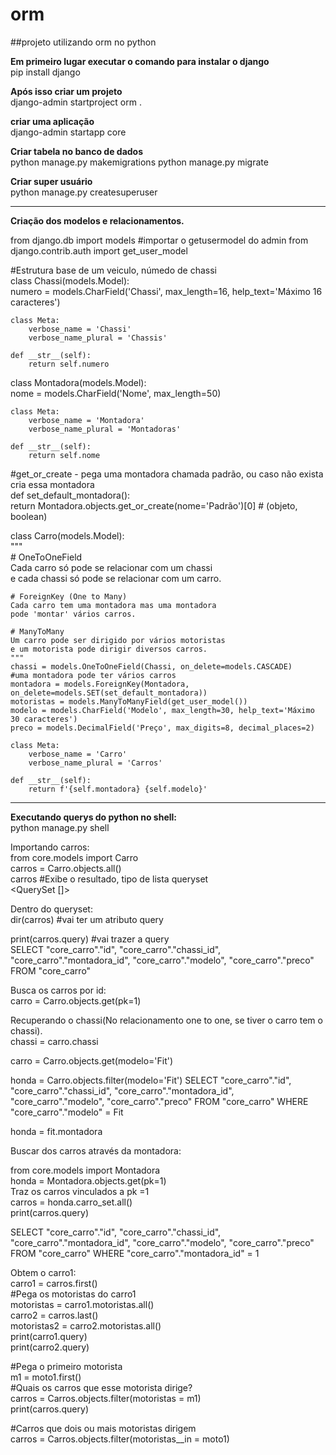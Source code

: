 # orm  
##projeto utilizando orm no python 


**Em primeiro lugar executar o comando para instalar o django**  
pip install django

**Após isso criar um projeto**  
django-admin startproject orm .

**criar uma aplicação**    
django-admin startapp core


**Criar tabela no banco de dados**   
python manage.py makemigrations
python manage.py migrate

**Criar super usuário**  
python manage.py createsuperuser


*********************************************************************************


**Criação dos modelos e relacionamentos.**

from django.db import models
#importar o getusermodel do admin
from django.contrib.auth import get_user_model


#Estrutura base de um veiculo, númedo de chassi  
class Chassi(models.Model):  
    numero = models.CharField('Chassi', max_length=16, help_text='Máximo 16 caracteres')  

    class Meta:  
        verbose_name = 'Chassi'  
        verbose_name_plural = 'Chassis'  

    def __str__(self):  
        return self.numero  
        
        
        


class Montadora(models.Model):  
    nome = models.CharField('Nome', max_length=50)  

    class Meta:  
        verbose_name = 'Montadora'  
        verbose_name_plural = 'Montadoras'  

    def __str__(self):  
        return self.nome  

#get_or_create - pega uma montadora chamada padrão, ou caso não exista cria essa montadora  
def set_default_montadora():  
    return Montadora.objects.get_or_create(nome='Padrão')[0]  # (objeto, boolean)  


class Carro(models.Model):  
    """  
    # OneToOneField  
    Cada carro só pode se relacionar com um chassi  
    e cada chassi só pode se relacionar com um carro.  

    # ForeignKey (One to Many)  
    Cada carro tem uma montadora mas uma montadora  
    pode 'montar' vários carros.  

    # ManyToMany  
    Um carro pode ser dirigido por vários motoristas  
    e um motorista pode dirigir diversos carros.  
    """  
    chassi = models.OneToOneField(Chassi, on_delete=models.CASCADE)  
    #uma montadora pode ter vários carros  
    montadora = models.ForeignKey(Montadora, on_delete=models.SET(set_default_montadora))  
    motoristas = models.ManyToManyField(get_user_model())  
    modelo = models.CharField('Modelo', max_length=30, help_text='Máximo 30 caracteres')  
    preco = models.DecimalField('Preço', max_digits=8, decimal_places=2)  

    class Meta:  
        verbose_name = 'Carro'  
        verbose_name_plural = 'Carros'  

    def __str__(self):  
        return f'{self.montadora} {self.modelo}'  
       
*********************************************************************************
        
**Executando querys do python no shell:**  
python manage.py shell

Importando carros:  
from core.models import Carro  
carros = Carro.objects.all()  
carros #Exibe o resultado, tipo de lista queryset  
<QuerySet []>  

Dentro do queryset:  
dir(carros) #vai ter um atributo query  

print(carros.query) #vai trazer a query  
SELECT "core_carro"."id", "core_carro"."chassi_id", "core_carro"."montadora_id", "core_carro"."modelo", "core_carro"."preco" FROM "core_carro"

Busca os carros por id:  
carro = Carro.objects.get(pk=1)  

Recuperando o chassi(No relacionamento one to one, se tiver o carro tem o chassi).  
chassi = carro.chassi  

carro = Carro.objects.get(modelo='Fit')  

honda = Carro.objects.filter(modelo='Fit') 
SELECT "core_carro"."id", "core_carro"."chassi_id", "core_carro"."montadora_id", "core_carro"."modelo", "core_carro"."preco" FROM "core_carro" WHERE "core_carro"."modelo" = Fit  

honda = fit.montadora  

Buscar dos carros através da montadora:  

from core.models import Montadora  
honda = Montadora.objects.get(pk=1)  
Traz os carros vinculados a pk =1  
carros = honda.carro_set.all()  
print(carros.query)  

SELECT "core_carro"."id", "core_carro"."chassi_id", "core_carro"."montadora_id", "core_carro"."modelo", "core_carro"."preco" FROM "core_carro" WHERE "core_carro"."montadora_id" = 1  


Obtem o carro1:  
carro1 = carros.first()  
#Pega os motoristas do carro1  
motoristas = carro1.motoristas.all()  
carro2 = carros.last()  
motoristas2 = carro2.motoristas.all()  
print(carro1.query)  
print(carro2.query)  

#Pega o primeiro motorista  
m1 = moto1.first()  
#Quais os carros que esse motorista dirige?  
carros = Carros.objects.filter(motoristas = m1)  
print(carros.query)  

#Carros que dois ou mais motoristas dirigem  
carros = Carros.objects.filter(motoristas__in = moto1) 









































